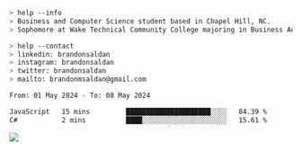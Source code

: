 ````bash
> help --info
> Business and Computer Science student based in Chapel Hill, NC.
> Sophomore at Wake Technical Community College majoring in Business Administration.
````

````bash
> help --contact
> linkedin: brandonsaldan
> instagram: brandonsaldan
> twitter: brandonsaldan
> mailto: brandonmsaldan@gmail.com
````

<!--START_SECTION:waka-->

```txt
From: 01 May 2024 - To: 08 May 2024

JavaScript   15 mins         █████████████████████░░░░   84.39 %
C#           2 mins          ████░░░░░░░░░░░░░░░░░░░░░   15.61 %
```

<!--END_SECTION:waka-->

![](https://komarev.com/ghpvc/?username=brandonsaldan&color=6A8AFF)
